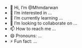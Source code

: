 - 👋 Hi, I’m @Mhmdarwan
- 👀 I’m interested in ...
- 🌱 I’m currently learning ...
- 💞️ I’m looking to collaborate on ...
- 📫 How to reach me ...
- 😄 Pronouns: ...
- ⚡ Fun fact: ...

<!---
Mhmdarwan/Mhmdarwan is a ✨ special ✨ repository because its `README.md` (this file) appears on your GitHub profile.
You can click the Preview link to take a look at your changes.
--->
